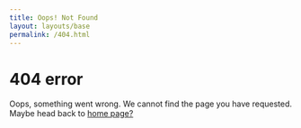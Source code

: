 ```yaml
---
title: Oops! Not Found
layout: layouts/base
permalink: /404.html
---
```

# 404 error

Oops, something went wrong. We cannot find the page you have requested. Maybe head back to [home page?](./)